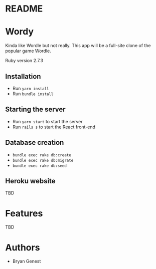 # README

# Wordy 

Kinda like Wordle but not really.
This app will be a full-site clone of the popular game Wordle.

Ruby version 2.7.3

## Installation
* Run ```yarn install```
* Run ```bundle install```

## Starting the server
* Run ```yarn start``` to start the server
* Run ```rails s``` to start the React front-end

## Database creation
* ```bundle exec rake db:create```
* ```bundle exec rake db:migrate```
* ```bundle exec rake db:seed```

## Heroku website
TBD

# Features
TBD

# Authors
* Bryan Genest
